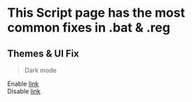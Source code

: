 # This Script page has the most common fixes in .bat  & .reg
## Themes & UI Fix
> Dark mode
<div>	<a> Enable <a href="https://github.com/WindowsTools2077/WPC-Useful-Box/blob/main/Scripts/data/Files/Dark%20mode%20ON.reg">link</a>
<div>	<a> Disable <a href="https://github.com/WindowsTools2077/WPC-Useful-Box/blob/main/Scripts/data/Files/Dark%20mode%20OFF.reg">link</a>
